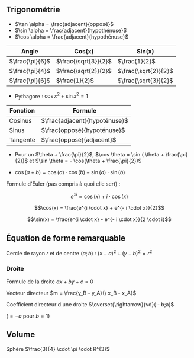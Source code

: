 ## Trigonométrie

* $\tan \alpha = \frac{adjacent}{opposé}$
* $\sin \alpha = \frac{adjacent}{hypothénuse}$
* $\cos \alpha = \frac{adjacent}{hypothénuse}$


Angle | Cos(x) | Sin(x)
---|---|---
$\frac{\pi}{6}$ | $\frac{\sqrt{3}}{2}$ | $\frac{1}{2}$
$\frac{\pi}{4}$ | $\frac{\sqrt{2}}{2}$ | $\frac{\sqrt{2}}{2}$
$\frac{\pi}{6}$ | $\frac{1}{2}$ | $\frac{\sqrt{3}}{2}$

* Pythagore : ${\cos x}^2 + {\sin x}^2 = 1$

Fonction | Formule
---|---
Cosinus | $\frac{adjacent}{hypoténuse}$
Sinus | $\frac{opposé}{hypoténuse}$
Tangente | $\frac{opposé}{adjacent}$

* Pour un $\theta + \frac{\pi}{2}$,
$\cos \theta = \sin ( \theta + \frac{\pi}{2})$
et $\sin \theta = - \cos(\theta + \frac{\pi}{2})$

* $\cos(a + b) = \cos(a) \cdot \cos(b) - \sin(a) \cdot \sin(b)$

Formule d'Euler (pas compris à quoi elle sert) :

$$e^{xi} = \cos(x) + i\cdot \cos(x)$$

$$\cos(x) = \frac{e^{i \cdot x} + e^{- i \cdot x}}{2}$$

$$\sin(x) = \frac{e^{i \cdot x} - e^{- i \cdot x}}{2 \cdot i}$$

## Équation de forme remarquable

Cercle de rayon $r$ et de centre $(a;b)$ : $(x - a)^2 + (y - b)^2 = r^2$

### Droite

Formule de la droite $ax + by + c = 0$ 

Vecteur directeur $m = \frac{y_B - y_A}{\ x_B - x_A}$

Coefficient directeur d'une droite $\overset{\rightarrow}{vd}( - b;a)$

($= - a$ pour $b = 1$)

## Volume

Sphère $\frac{3}{4} \cdot \pi \cdot R^{3}$


